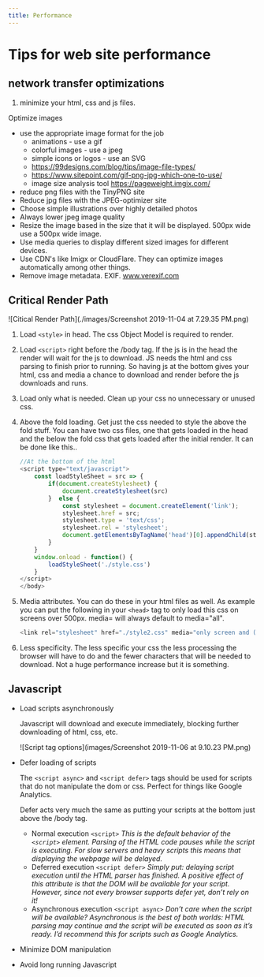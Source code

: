 ```yaml
---
title: Performance
---
```


# Tips for web site performance

## network transfer optimizations

1. minimize your html, css and js files.

Optimize images

- use the appropriate image format for the job
  - animations - use a gif
  - colorful images - use a jpeg
  - simple icons or logos - use an SVG
  - https://99designs.com/blog/tips/image-file-types/
  - https://www.sitepoint.com/gif-png-jpg-which-one-to-use/
  - image size analysis tool https://pageweight.imgix.com/
- reduce png files with the TinyPNG site
- Reduce jpg files with the JPEG-optimizer site
- Choose simple illustrations over highly detailed photos
- Always lower jpeg image quality
- Resize the image based in the size that it will be displayed. 500px wide use a 500px wide image.
- Use media queries to display different sized images for different devices.
- Use CDN's like Imigx or CloudFlare. They can optimize images automatically among other things.
- Remove image metadata. EXIF. www.verexif.com

## Critical Render Path

![Citical Render Path](./images/Screenshot 2019-11-04 at 7.29.35 PM.png)

1. Load `<style>` in head. The css Object Model is required to render.

2. Load `<script>` right before the /body tag. If the js is in the head the render will wait for the js to download. JS needs the html and css parsing to finish prior to running. So having js at the bottom gives your html, css and media a chance to download and render before the js downloads and runs.

3. Load only what is needed. Clean up your css no unnecessary or unused css.

4. Above the fold loading. Get just the css needed to style the above the fold stuff. You can have two css files, one that gets loaded in the head and the below the fold css that gets loaded after the initial render. It can be done like this..

   ```javascript
   //At the bottom of the html
   <script type="text/javascript">
       const loadStyleSheet = src => {
           if(document.createStylesheet) {
               document.createStylesheet(src)
           }  else {
               const stylesheet = document.createElement('link');
               stylesheet.href = src;
               stylesheet.type = 'text/css';
               stylesheet.rel = 'stylesheet';
               document.getElementsByTagName('head')[0].appendChild(stylesheet)
           }
       }
       window.onload - function() {
           loadStyleSheet('./style.css')
       }
   </script>
   </body>
   ```

5. Media attributes. You can do these in your html files as well. As example you can put the following in your `<head>` tag to only load this css on screens over 500px. media= will always default to media="all".

   ```javascript
   <link rel="stylesheet" href="./style2.css" media="only screen and (min-width:500px)">
   ```

6. Less specificity. The less specific your css the less processing the browser will have to do and the fewer characters that will be needed to download. Not a huge performance increase but it is something.

## Javascript

- Load scripts asynchronously

  Javascript will download and execute immediately, blocking further downloading of html, css, etc.

  ![Script tag options](images/Screenshot 2019-11-06 at 9.10.23 PM.png)

- Defer loading of scripts

  The `<script async>` and `<script defer>` tags should be used for scripts that do not manipulate the dom or css. Perfect for things like Google Analytics.

  Defer acts very much the same as putting your scripts at the bottom just above the /body tag.

  - Normal execution `<script>`
    _This is the default behavior of the `<script>` element. Parsing of the HTML code pauses while the script is executing. For slow servers and heavy scripts this means that displaying the webpage will be delayed._
  - Deferred execution `<script defer>`
    _Simply put: delaying script execution until the HTML parser has finished. A positive effect of this attribute is that the DOM will be available for your script. However, since not every browser supports defer yet, don’t rely on it!_
  - Asynchronous execution `<script async>`
    _Don’t care when the script will be available? Asynchronous is the best of both worlds: HTML parsing may continue and the script will be executed as soon as it’s ready. I’d recommend this for scripts such as Google Analytics._

- Minimize DOM manipulation

- Avoid long running Javascript
